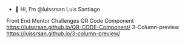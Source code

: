 - 👋 Hi, I’m @luissrsan Luis Santiago

 


Front End Mentor Challenges 
QR Code Component
https://luissrsan.github.io/QR-CODE-Component/
3-Column-preview
https://luissrsan.github.io/3-column-preview/
